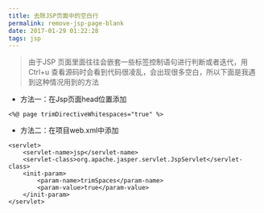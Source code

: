 ```yaml
---
title: 去除JSP页面中的空白行
permalink: remove-jsp-page-blank
date: 2017-01-29 01:22:28
tags: jsp
---
```


> 由于JSP 页面里面往往会嵌套一些标签控制语句进行判断或者迭代，用Ctrl+u 查看源码时会看到代码很凌乱，会出现很多空白，所以下面是我遇到这种情况用到的方法
<!-- more -->

- 方法一：在Jsp页面head位置添加
```
<%@ page trimDirectiveWhitespaces="true" %>
```
- 方法二：在项目web.xml中添加
```
<servlet>
    <servlet-name>jsp</servlet-name>
    <servlet-class>org.apache.jasper.servlet.JspServlet</servlet-class>
    <init-param>
        <param-name>trimSpaces</param-name>
        <param-value>true</param-value>
    </init-param>
</servlet>
```
